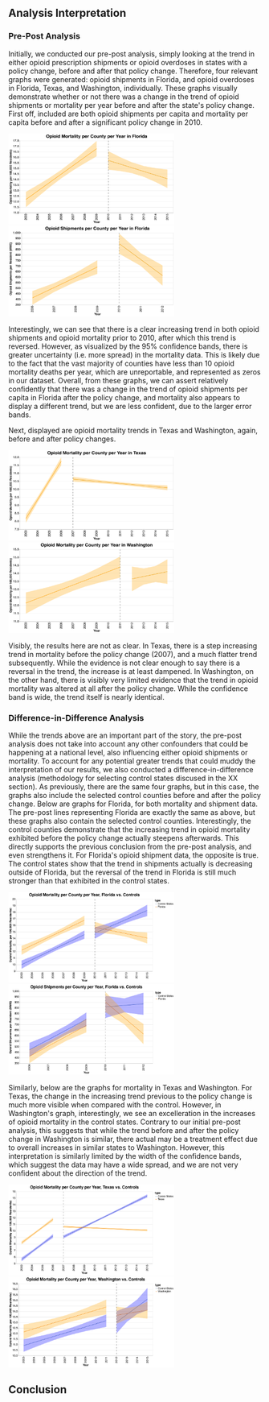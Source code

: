 ## Analysis Interpretation

### Pre-Post Analysis

Initially, we conducted our pre-post analysis, simply looking at the trend in either opioid prescription shipments or opioid overdoses in states with a policy change, before and after that policy change. Therefore, four relevant graphs were generated: opioid shipments in Florida, and opioid overdoses in Florida, Texas, and Washington, individually. These graphs visually demonstrate whether or not there was a change in the trend of opioid shipments or mortality per year before and after the state's policy change. First off, included are both opioid shipments per capita and mortality per capita before and after a significant policy change in 2010.

<p float="left">
<img src="../30_results/prepost_Florida_mortality.png" width="330" height="180" />
<img src="../30_results/prepost_Florida_shipment.png" width="330" height="180" />
</p>

Interestingly, we can see that there is a clear increasing trend in both opioid shipments and opioid mortality prior to 2010, after which this trend is reversed. However, as visualized by the 95% confidence bands, there is greater uncertainty (i.e. more spread) in the mortality data. This is likely due to the fact that the vast majority of counties have less than 10 opioid mortality deaths per year, which are unreportable, and represented as zeros in our dataset. Overall, from these graphs, we can assert relatively confidently that there was a change in the trend of opioid shipments per capita in Florida after the policy change, and mortality also appears to display a different trend, but we are less confident, due to the larger error bands.

Next, displayed are opioid mortality trends in Texas and Washington, again, before and after policy changes.

<p float="left">
<img src="../30_results/prepost_Texas_mortality.png" width="330" height="180" />
<img src="../30_results/prepost_Washington_mortality.png" width="330" height="180" />
</p>

Visibly, the results here are not as clear. In Texas, there is a step increasing trend in mortality before the policy change (2007), and a much flatter trend subsequently. While the evidence is not clear enough to say there is a reversal in the trend, the increase is at least dampened. In Washington, on the other hand, there is visibly very limited evidence that the trend in opioid mortality was altered at all after the policy change. While the confidence band is wide, the trend itself is nearly identical.

### Difference-in-Difference Analysis

While the trends above are an important part of the story, the pre-post analysis does not take into account any other confounders that could be happening at a national level, also influencing either opioid shipments or mortality. To account for any potential greater trends that could muddy the interpretation of our results, we also conducted a difference-in-difference analysis (methodology for selecting control states discused in the XX section). As previously, there are the same four graphs, but in this case, the graphs also include the selected control counties before and after the policy change. Below are graphs for Florida, for both mortality and shipment data. The pre-post lines representing Florida are exactly the same as above, but these graphs also contain the selected control counties. Interestingly, the control counties demonstrate that the increasing trend in opioid mortality exhibited before the policy change actually steepens afterwards. This directly supports the previous conclusion from the pre-post analysis, and even strengthens it. For Florida's opioid shipment data, the opposite is true. The control states show that the trend in shipments actually is decreasing outside of Florida, but the reversal of the trend in Florida is still much stronger than that exhibited in the control states.

<p float="left">
<img src="../30_results/Florida_mortality.png" width="330" height="180" />
<img src="../30_results/Florida_shipment.png" width="330" height="180" />
</p>

Similarly, below are the graphs for mortality in Texas and Washington. For Texas, the change in the increasing trend previous to the policy change is much more visible when compared with the control. However, in Washington's graph, interestingly, we see an excelleration in the increases of opioid mortality in the control states. Contrary to our initial pre-post analysis, this suggests that while the trend before and after the policy change in Washington is similar, there actual may be a treatment effect due to overall increases in similar states to Washington. However, this interpretation is similarly limited by the width of the confidence bands, which suggest the data may have a wide spread, and we are not very confident about the direction of the trend.

<p float="left">
<img src="../30_results/Texas_mortality.png" width="330" height="180" />
<img src="../30_results/Washington_mortality.png" width="330" height="180" />
</p>

## Conclusion